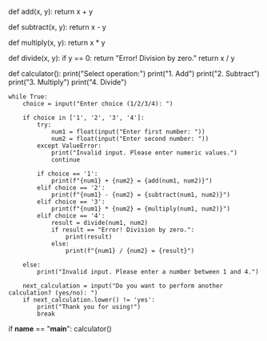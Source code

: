def add(x, y):
    return x + y

def subtract(x, y):
    return x - y

def multiply(x, y):
    return x * y

def divide(x, y):
    if y == 0:
        return "Error! Division by zero."
    return x / y

def calculator():
    print("Select operation:")
    print("1. Add")
    print("2. Subtract")
    print("3. Multiply")
    print("4. Divide")

    while True:
        choice = input("Enter choice (1/2/3/4): ")

        if choice in ['1', '2', '3', '4']:
            try:
                num1 = float(input("Enter first number: "))
                num2 = float(input("Enter second number: "))
            except ValueError:
                print("Invalid input. Please enter numeric values.")
                continue

            if choice == '1':
                print(f"{num1} + {num2} = {add(num1, num2)}")
            elif choice == '2':
                print(f"{num1} - {num2} = {subtract(num1, num2)}")
            elif choice == '3':
                print(f"{num1} * {num2} = {multiply(num1, num2)}")
            elif choice == '4':
                result = divide(num1, num2)
                if result == "Error! Division by zero.":
                    print(result)
                else:
                    print(f"{num1} / {num2} = {result}")

        else:
            print("Invalid input. Please enter a number between 1 and 4.")

        next_calculation = input("Do you want to perform another calculation? (yes/no): ")
        if next_calculation.lower() != 'yes':
            print("Thank you for using!")
            break

if __name__ == "__main__":
    calculator()
